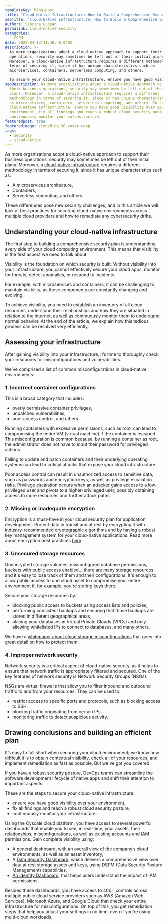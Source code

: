 ```yaml
---
templateKey: blog-post
title: "Cloud-Native Infrastructure: How to Build a Comprehensive Security Plan"
seoTitle: "Cloud-Native Infrastructure: How to Build a Comprehensive Security Plan"
authors: Sabrina Lupșan
permalink: cloud-native-security
categories:
  - CSPM
date: 2023-04-13T11:40:40.049Z
description: >-
  As more organizations adopt a cloud-native approach to support their business
  operations, security may sometimes be left out of their initial plans.
  Moreover, a cloud-native infrastructure requires a different methodology in
  terms of securing it, since it has unique characteristics such as
  microservices, containers, serverless computing, and others.

  To secure your cloud-native infrastructure, ensure you have good visibility over your environment, fix all findings and reach a robust cloud security posture, and continuously monitor your infrastructure.
seoDescription: As more organizations adopt a cloud-native approach to support
  their business operations, security may sometimes be left out of their initial
  plans. Moreover, a cloud-native infrastructure requires a different
  methodology in terms of securing it, since it has unique characteristics such
  as microservices, containers, serverless computing, and others. To secure your
  cloud-native infrastructure, ensure you have good visibility over your
  environment, fix all findings and reach a robust cloud security posture, and
  continuously monitor your infrastructure.
featuredpost: true
featuredimage: /img/blog_38-cover.webp
tags:
  - security
  - cloud-native
---
```

As more organizations adopt a cloud-native approach to support their business operations, security may sometimes be left out of their initial plans. Moreover, a [cloud-native infrastructure](https://cyscale.com/blog/cloud-native-security-guide/) requires a different methodology in terms of securing it, since it has unique characteristics such as: 

* A microservices architecture, 
* Containers, 
* Serverless computing, and others. 

These differences pose new security challenges, and in this article we will look at best practices for securing cloud-native environments across multiple cloud providers and how to remediate any cybersecurity drifts. 

## Understanding your cloud-native infrastructure 

The first step to building a comprehensive security plan is understanding every side of your cloud computing environment. This means that visibility is the first aspect we need to talk about.  

Visibility is the foundation on which security is built. Without visibility into your infrastructure, you cannot effectively secure your cloud apps, monitor for threats, detect anomalies, or respond to incidents. 

For example, with microservices and containers, it can be challenging to maintain visibility, as these components are constantly changing and evolving. 

To achieve visibility, you need to establish an inventory of all cloud resources, understand their relationships and how they are situated in relation to the Internet, as well as continuously monitor them to understand normal behavior. At the end of the article, we explain how this tedious process can be resolved very efficiently. 

## Assessing your infrastructure 

After gaining visibility into your infrastructure, it’s time to thoroughly check your resources for misconfigurations and vulnerabilities.  

We’ve comprised a list of common misconfigurations in cloud-native environments: 

### 1. Incorrect container configurations 

This is a broad category that includes: 

* overly permissive container privileges,  
* unpatched vulnerabilities,  
* poor access control, and others. 

Running containers with excessive permissions, such as root, can lead to compromising the entire VM (virtual machine) if the container is escaped. This misconfiguration is common because, by running a container as root, the administrator does not have to input their password for privileged actions. 

Failing to update and patch containers and their underlying operating systems can lead to critical attacks that expose your cloud infrastructure. 

Poor access control can result in unauthorized access to sensitive data, such as passwords and encryption keys, as well as privilege escalation risks. Privilege escalation occurs when an attacker gains access to a low-privileged user and pivots to a higher-privileged user, possibly obtaining access to more resources and further attack paths. 

### 2. Missing or inadequate encryption 

Encryption is a must-have in your cloud security plan for application development. Protect data in transit and at rest by encrypting it with industry-recommended cryptographic algorithms and by having a robust key management system for your cloud-native applications. Read more about encryption best practices [here](https://cyscale.com/blog/types-of-encryption/). 

### 3. Unsecured storage resources 

Unencrypted storage volumes, misconfigured database permissions, buckets with public access enabled… there are many storage resources, and it's easy to lose track of them and their configurations. It's enough to allow public access to one cloud asset to compromise your entire environment if, for example, you're storing keys there.  

Secure your storage resources by: 

* blocking public access to buckets using access lists and policies, 
* performing consistent backups and ensuring that those backups are stored in different geographical areas, 
* placing your databases in Virtual Private Clouds (VPCs) and only allowing whitelisted IPs to connect to databases, and many others. 

We have a [whitepaper about cloud storage misconfigurations](https://cyscale.com/whitepaper/cloud-storage-misconfigurations/) that goes into great detail on how to protect them. 

### 4. Improper network security 

Network security is a critical aspect of cloud-native security, as it helps to ensure that network traffic is appropriately filtered and secured. One of the key features of network security is Network Security Groups (NSGs).  

NSGs are virtual firewalls that allow you to filter inbound and outbound traffic to and from your resources. They can be used to: 

* restrict access to specific ports and protocols, such as blocking access to SSH, 
* blocking traffic originating from certain IPs, 
* monitoring traffic to detect suspicious activity. 

## Drawing conclusions and building an efficient plan 

It’s easy to fall short when securing your cloud environment; we know how difficult it is to obtain contextual visibility, check all of your resources, and implement remediation as fast as possible. But we've got you covered. 

If you have a robust security posture, DevOps teams can streamline the software development lifecycle of native apps and shift their attention to important aspects. 

These are the steps to secure your cloud-native infrastructure: 

* ensure you have good visibility over your environment, 
* fix all findings and reach a robust cloud security posture, 
* continuously monitor your infrastructure. 

Using the Cyscale cloud platform, you have access to several powerful dashboards that enable you to see, in real-time, your assets, their relationships, misconfigurations, as well as existing accounts and IAM permissions. Gain complete visibility using: 

* A general dashboard, with an overall view of the company’s cloud environments, as well as an asset inventory, 
* A [Data Security Dashboard](https://cyscale.com/blog/data-security-dashboard/), which delivers a comprehensive view over data at rest storage assets and keys, using DSPM (Data Security Posture Management) capabilities, 
* [An Identity Dashboard](https://cyscale.com/blog/check-for-least-privilege/), that helps users understand the impact of IAM permissions. 

Besides these dashboards, you have access to 400+ controls across multiple public cloud service providers such as AWS (Amazon Web Services), Microsoft Azure, and Google Cloud that check your entire infrastructure for misconfigurations. On top of this, you get remediation steps that help you adjust your settings in no time, even if you’re using multi-cloud workloads.
